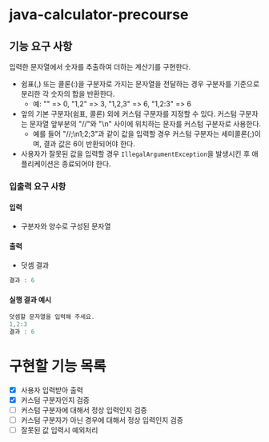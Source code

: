 # java-calculator-precourse



## 기능 요구 사항

입력한 문자열에서 숫자를 추출하여 더하는 계산기를 구현한다.

- 쉼표(,) 또는 콜론(:)을 구분자로 가지는 문자열을 전달하는 경우 구분자를 기준으로 분리한 각 숫자의 합을 반환한다.
  - 예: "" => 0, "1,2" => 3, "1,2,3" => 6, "1,2:3" => 6
- 앞의 기본 구분자(쉼표, 콜론) 외에 커스텀 구분자를 지정할 수 있다. 커스텀 구분자는 문자열 앞부분의 "//"와 "\n" 사이에 위치하는 문자를 커스텀 구분자로 사용한다.
  - 예를 들어 "//;\n1;2;3"과 같이 값을 입력할 경우 커스텀 구분자는 세미콜론(;)이며, 결과 값은 6이 반환되어야 한다.
- 사용자가 잘못된 값을 입력할 경우 `IllegalArgumentException`을 발생시킨 후 애플리케이션은 종료되어야 한다.

### 입출력 요구 사항

#### 입력

- 구분자와 양수로 구성된 문자열

#### 출력

- 덧셈 결과

```ada
결과 : 6
```

#### 실행 결과 예시

```ada
덧셈할 문자열을 입력해 주세요.
1,2:3
결과 : 6
```

# 구현할 기능 목록

- [x] 사용자 입력받아 출력
- [x] 커스텀 구분자인지 검증
- [ ] 커스텀 구분자에 대해서 정상 입력인지 검증
- [ ] 커스텀 구분자가 아닌 경우에 대해서 정상 입력인지 검증
- [ ] 잘못된 값 입력시 예외처리
